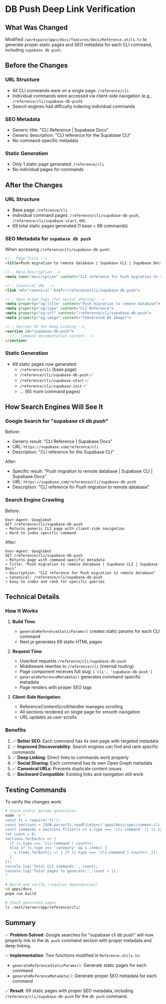 # DB Push Deep Link Verification

## What Was Changed

Modified `/workspace/apps/docs/features/docs/Reference.utils.ts` to generate proper static pages and SEO metadata for each CLI command, including `supabase db push`.

## Before the Changes

### URL Structure
- All CLI commands were on a single page: `/reference/cli`
- Individual commands were accessed via client-side navigation (e.g., `/reference/cli/supabase-db-push`)
- Search engines had difficulty indexing individual commands

### SEO Metadata
- Generic title: "CLI Reference | Supabase Docs"
- Generic description: "CLI reference for the Supabase CLI"
- No command-specific metadata

### Static Generation
- Only 1 static page generated: `/reference/cli`
- No individual pages for commands

## After the Changes

### URL Structure
- Base page: `/reference/cli`
- Individual command pages: `/reference/cli/supabase-db-push`, `/reference/cli/supabase-start`, etc.
- 69 total static pages generated (1 base + 68 commands)

### SEO Metadata for `supabase db push`

When accessing `/reference/cli/supabase-db-push`:

```html
<!-- Page Title -->
<title>Push migration to remote database | Supabase CLI | Supabase Docs</title>

<!-- Meta Description -->
<meta name="description" content="CLI reference for Push migration to remote database">

<!-- Canonical URL -->
<link rel="canonical" href="/reference/cli/supabase-db-push">

<!-- Open Graph Tags (for social sharing) -->
<meta property="og:title" content="Push migration to remote database">
<meta property="og:type" content="CLI Reference">
<meta property="og:url" content="/reference/cli/supabase-db-push">
<meta property="og:image" content="[Generated OG Image]">

<!-- Section ID for Deep Linking -->
<section id="supabase-db-push">
  <!-- Command documentation content -->
</section>
```

### Static Generation
- 69 static pages now generated:
  - `/reference/cli` (base page)
  - `/reference/cli/supabase-db-push` ✅
  - `/reference/cli/supabase-start` ✅
  - `/reference/cli/supabase-init` ✅
  - ... (65 more command pages)

## How Search Engines Will See It

### Google Search for "supabase cli db push"

Before:
- Generic result: "CLI Reference | Supabase Docs"
- URL: `https://supabase.com/reference/cli`
- Description: "CLI reference for the Supabase CLI"

After:
- Specific result: "Push migration to remote database | Supabase CLI | Supabase Docs"
- URL: `https://supabase.com/reference/cli/supabase-db-push`
- Description: "CLI reference for Push migration to remote database"

### Search Engine Crawling

Before:
```
User-Agent: Googlebot
GET /reference/cli/supabase-db-push
→ Returns generic CLI page with client-side navigation
→ Hard to index specific command
```

After:
```
User-Agent: Googlebot
GET /reference/cli/supabase-db-push
→ Returns page with command-specific metadata
→ Title: "Push migration to remote database | Supabase CLI | Supabase Docs"
→ Description: "CLI reference for Push migration to remote database"
→ Canonical: /reference/cli/supabase-db-push
→ Easy to index and rank for specific queries
```

## Technical Details

### How It Works

1. **Build Time**:
   - `generateReferenceStaticParams()` creates static params for each CLI command
   - Next.js generates 69 static HTML pages

2. **Request Time**:
   - User/bot requests `/reference/cli/supabase-db-push`
   - Middleware rewrites to `/reference/cli` (internal routing)
   - Page component receives full slug: `['cli', 'supabase-db-push']`
   - `generateReferenceMetadata()` generates command-specific metadata
   - Page renders with proper SEO tags

3. **Client-Side Navigation**:
   - ReferenceContentScrollHandler manages scrolling
   - All sections rendered on single page for smooth navigation
   - URL updates as user scrolls

### Benefits

1. ✅ **Better SEO**: Each command has its own page with targeted metadata
2. ✅ **Improved Discoverability**: Search engines can find and rank specific commands
3. ✅ **Deep Linking**: Direct links to commands work properly
4. ✅ **Social Sharing**: Each command has its own Open Graph metadata
5. ✅ **Canonical URLs**: Prevents duplicate content issues
6. ✅ **Backward Compatible**: Existing links and navigation still work

## Testing Commands

To verify the changes work:

```bash
# Check static params generation
node -e "
const fs = require('fs');
const sections = JSON.parse(fs.readFileSync('apps/docs/spec/common-cli-sections.json', 'utf-8'));
const commands = sections.filter(s => s.type === 'cli-command' || (s.type === 'category' && s.items));
let count = 0;
sections.forEach(s => {
  if (s.type === 'cli-command') count++;
  else if (s.type === 'category' && s.items) {
    s.items.forEach(i => { if (i.type === 'cli-command') count++; });
  }
});
console.log('Total CLI commands:', count);
console.log('Total pages to generate:', count + 1);
"

# Build and verify (requires dependencies)
cd apps/docs
pnpm run build

# Check generated pages
ls .next/server/app/reference/cli/
```

## Summary

✅ **Problem Solved**: Google searches for "supabase cli db push" will now properly link to the `db push` command section with proper metadata and deep linking.

✅ **Implementation**: Two functions modified in `Reference.utils.ts`:
   - `generateReferenceStaticParams()`: Generate static pages for each command
   - `generateReferenceMetadata()`: Generate proper SEO metadata for each command

✅ **Result**: 69 static pages with proper SEO metadata, including `/reference/cli/supabase-db-push` for the `db push` command.